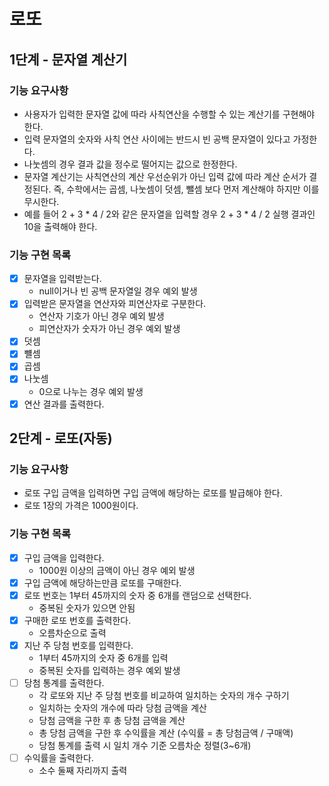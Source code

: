 # 로또

## 1단계 - 문자열 계산기

### 기능 요구사항

- 사용자가 입력한 문자열 값에 따라 사칙연산을 수행할 수 있는 계산기를 구현해야 한다.
- 입력 문자열의 숫자와 사칙 연산 사이에는 반드시 빈 공백 문자열이 있다고 가정한다.
- 나눗셈의 경우 결과 값을 정수로 떨어지는 값으로 한정한다.
- 문자열 계산기는 사칙연산의 계산 우선순위가 아닌 입력 값에 따라 계산 순서가 결정된다. 즉, 수학에서는 곱셈, 나눗셈이 덧셈, 뺄셈 보다 먼저 계산해야 하지만 이를 무시한다.
- 예를 들어 2 + 3 * 4 / 2와 같은 문자열을 입력할 경우 2 + 3 * 4 / 2 실행 결과인 10을 출력해야 한다.

### 기능 구현 목록

- [X] 문자열을 입력받는다.
    - null이거나 빈 공백 문자열일 경우 예외 발생
- [X] 입력받은 문자열을 연산자와 피연산자로 구분한다.
  - 연산자 기호가 아닌 경우 예외 발생
  - 피연산자가 숫자가 아닌 경우 예외 발생
- [X] 덧셈
- [X] 뺼셈
- [X] 곱셈
- [X] 나눗셈
  - 0으로 나누는 경우 예외 발생
- [X] 연산 결과를 출력한다.

## 2단계 - 로또(자동)

### 기능 요구사항
 
- 로또 구입 금액을 입력하면 구입 금액에 해당하는 로또를 발급해야 한다.
- 로또 1장의 가격은 1000원이다.

### 기능 구현 목록

- [X] 구입 금액을 입력한다.
  - 1000원 이상의 금액이 아닌 경우 예외 발생
- [X] 구입 금액에 해당하는만큼 로또를 구매한다.
- [X] 로또 번호는 1부터 45까지의 숫자 중 6개를 랜덤으로 선택한다.
  - 중복된 숫자가 있으면 안됨
- [X] 구매한 로또 번호를 출력한다.
  - 오름차순으로 출력
- [X] 지난 주 당첨 번호를 입력한다.
  - 1부터 45까지의 숫자 중 6개를 입력
  - 중복된 숫자를 입력하는 경우 예외 발생
- [ ] 당첨 통계를 출력한다.
  - 각 로또와 지난 주 당첨 번호를 비교하여 일치하는 숫자의 개수 구하기
  - 일치하는 숫자의 개수에 따라 당첨 금액을 계산
  - 당첨 금액을 구한 후 총 당첨 금액을 계산
  - 총 당첨 금액을 구한 후 수익률을 계산 (수익률 = 총 당첨금액 / 구매액)
  - 당첨 통계를 출력 시 일치 개수 기준 오름차순 정렬(3~6개)
- [ ] 수익률을 출력한다.
  - 소수 둘째 자리까지 출력
